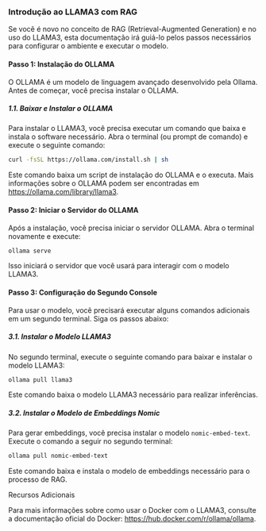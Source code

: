 ### Introdução ao LLAMA3 com RAG

Se você é novo no conceito de RAG (Retrieval-Augmented Generation) e no uso do LLAMA3, esta documentação irá guiá-lo pelos passos necessários para configurar o ambiente e executar o modelo.

#### Passo 1: Instalação do OLLAMA

O OLLAMA é um modelo de linguagem avançado desenvolvido pela Ollama. Antes de começar, você precisa instalar o OLLAMA. 

##### 1.1. Baixar e Instalar o OLLAMA

Para instalar o LLAMA3, você precisa executar um comando que baixa e instala o software necessário. Abra o terminal (ou prompt de comando) e execute o seguinte comando:
```bash
curl -fsSL https://ollama.com/install.sh | sh
```
Este comando baixa um script de instalação do OLLAMA e o executa. Mais informações sobre o OLLAMA podem ser encontradas em https://ollama.com/library/llama3.

#### Passo 2: Iniciar o Servidor do OLLAMA

Após a instalação, você precisa iniciar o servidor OLLAMA. Abra o terminal novamente e execute:
```bash
ollama serve
```
Isso iniciará o servidor que você usará para interagir com o modelo LLAMA3.

#### Passo 3: Configuração do Segundo Console

Para usar o modelo, você precisará executar alguns comandos adicionais em um segundo terminal. Siga os passos abaixo:

##### 3.1. Instalar o Modelo LLAMA3

No segundo terminal, execute o seguinte comando para baixar e instalar o modelo LLAMA3:
```bash
ollama pull llama3
```
Este comando baixa o modelo LLAMA3 necessário para realizar inferências.

##### 3.2. Instalar o Modelo de Embeddings Nomic

Para gerar embeddings, você precisa instalar o modelo `nomic-embed-text`. Execute o comando a seguir no segundo terminal:
```bash
ollama pull nomic-embed-text
```
Este comando baixa e instala o modelo de embeddings necessário para o processo de RAG.

Recursos Adicionais

Para mais informações sobre como usar o Docker com o LLAMA3, consulte a documentação oficial do Docker: https://hub.docker.com/r/ollama/ollama.
